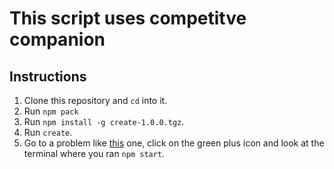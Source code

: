 # This script uses competitve companion

## Instructions

1. Clone this repository and `cd` into it.
2. Run `npm pack`
3. Run `npm install -g create-1.0.0.tgz`.
4. Run `create`.
5. Go to a problem like [this](http://codeforces.com/problemset/problem/1/A) one, click on the green plus icon and look at the terminal where you ran `npm start`.
